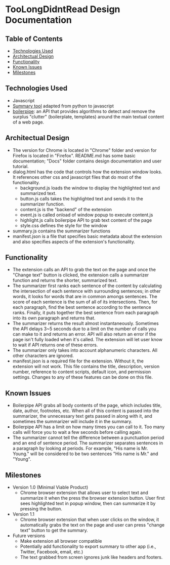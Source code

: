# TooLongDidntRead Design Documentation

## Table of Contents
- [Technologies Used](#technologies-used)
- [Architectual Design](#architectual-design)
- [Functionality](#functionality)
- [Known Issues](#known-issues)
- [Milestones](#milestones)

## Technologies Used
- Javascript
- [Summary tool](https://gist.github.com/shlomibabluki/5473521) adapted from python to javascript
- [boilerpipe](http://boilerpipe-web.appspot.com/): an API that provides algorithms to detect and remove the surplus "clutter" (boilerplate, templates) around the main textual content of a web page.

## Architectual Design
- The version for Chrome is located in "Chrome" folder and version for Firefox is located in "Firefox". README.md has some basic documentation; "Docs" folder contains design documentation and user tutorial. 
- dialog.html has the code that controls how the extension window looks. It references other css and javascript files that do most of the functionality.
    - background.js loads the window to display the highlighted text and summarized text.
    - button.js calls takes the highlighted text and sends it to the summarizer function.
    - content.js is the "backend" of the extension
    - event.js is called onload of window popup to execute content.js
    - highlight.js calls boilerpipe API to grab text content of the page
    - style.css defines the style for the window
- summary.js contains the summarizer functions
- manifest.json is a file that specifies basic metadata about the extension and also specifies aspects of the extension's functionality.

## Functionality
- The extension calls an API to grab the text on the page and once the "Change text" button is clicked, the extension calls a summarizer function and returns the shorter, summarized text.
- The summarizer first ranks each sentence of the content by calculating the intersection of each sentence with surrounding sentences; in other words, it looks for words that are in common amongs sentences. The score of each sentence is the sum of all of its intersections. Then, for each paragraph, find the best sentence according to the sentence ranks. Finally, it puts together the best sentence from each paragraph into its own paragraph and returns that.
- The summarizer returns the result almost instantaneously. Sometimes the API delays 3~5 seconds due to a limit on the number of calls you can make to it and returns an error. API will also return an error if the page isn't fully loaded when it's called. The extension will let user know to wait if API returns one of these errors.
- The summarizer only takes into account alphanumeric characters. All other characters are ignored.
- manifest.json is a required file for the extension. Without it, the extension will not work. This file contains the title, description, version number, reference to content scripts, default icon, and permission settings. Changes to any of these features can be done on this file.

## Known Issues
- Boilerpipe API grabs all body contents of the page, which includes title, date, author, footnotes, etc. When all of this content is passed into the summarizer, the unnecessary text gets passed in along with it, and sometimes the summarizer will include it in the summary.
- Boilerpipe API has a limit on how many times you can call to it. Too many calls will force you to wait a few seconds before calling again.
- The summarizer cannot tell the difference between a punctuation period and an end of sentence period. The summarizer separates sentences in a paragraph by looking at periods. For example, "His name is Mr. Young." will be considered to be two sentences "His name is Mr." and "Young". 

## Milestones
- Version 1.0 (Minimal Viable Product)
    - Chrome browser extension that allows user to select text and summarize it when the press the browser extension button. User first sees highlighted text in popup window, then can summarize it by pressing the button.
- Version 1.1
    - Chrome browser extension that when user clicks on the window, it automatically grabs the text on the page and user can press "change text" button to get the summary.
- Future versions
    - Make extension all browser compatible
    - Potentially add functionality to export summary to other app (i.e., Twitter, Facebook, email, etc.)
    - The text grabbed from screen ignores junk like headers and footers.
